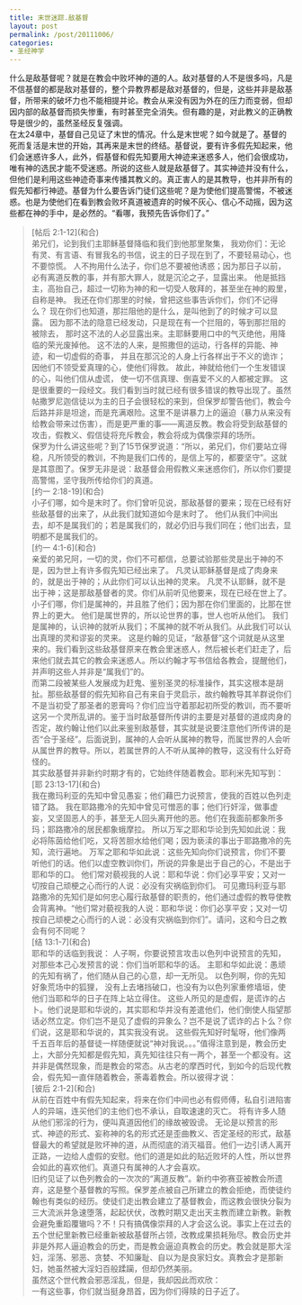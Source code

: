 ```yaml
---
title: 末世迷踪.敌基督
layout: post
permalink: /post/20111006/
categories:
- 圣经神学
---
```


什么是敌基督呢？就是在教会中败坏神的道的人。敌对基督的人不是很多吗，凡是不信基督的都是敌对基督的，整个异教界都是敌对基督的，但是，这些并非是敌基督，所带来的破坏力也不能相提并论。教会从来没有因为外在的压力而变弱，但却因内部的敌基督而损失惨重，有时甚至完全消失。但有趣的是，对此教义的正确教导是很少的，虽然圣经反复强调。  
在太24章中，基督自己见证了末世的情况。什么是末世呢？如今就是了。基督的死而复活是末世的开始，其再来是末世的终结。基督说，要有许多假先知起来，他们会迷惑许多人，此外，假基督和假先知要用大神迹来迷惑多人，他们会很成功，唯有神的选民才能不受迷惑。所说的这些人就是敌基督了。其实神迹并没有什么，但他们是利用这些神迹奇事来传播其教义的。真正害人的是其教导，也并非所有的假先知都行神迹。基督为什么要告诉门徒们这些呢？是为使他们提高警惕，不被迷惑。也是为使他们在看到教会败坏真道被遗弃的时候不灰心、信心不动摇，因为这些都在神的手中，是必然的。“看哪，我预先告诉你们了。”  
  
> \[帖后 2:1-12\](和合)  
> 弟兄们，论到我们主耶稣基督降临和我们到他那里聚集， 我劝你们：无论有灵、有言语、有冒我名的书信，说主的日子现在到了，不要轻易动心，也不要惊慌。 人不拘用什么法子，你们总不要被他诱惑；因为那日子以前，必有离道反教的事，并有那大罪人，就是沉沦之子，显露出来。 他是抵挡主，高抬自己，超过一切称为神的和一切受人敬拜的，甚至坐在神的殿里，自称是神。 我还在你们那里的时候，曾把这些事告诉你们，你们不记得么？ 现在你们也知道，那拦阻他的是什么，是叫他到了的时候才可以显露。 因为那不法的隐意已经发动，只是现在有一个拦阻的，等到那拦阻的被除去， 那时这不法的人必显露出来。主耶稣要用口中的气灭绝他，用降临的荣光废掉他。 这不法的人来，是照撒但的运动，行各样的异能、神迹，和一切虚假的奇事， 并且在那沉沦的人身上行各样出于不义的诡诈；因他们不领受爱真理的心，使他们得救。 故此，神就给他们一个生发错误的心，叫他们信从虚谎， 使一切不信真理、倒喜爱不义的人都被定罪。 
这是很重要的一段经文。我们看到当时就已经有很多错误的教导出现了。虽然帖撒罗尼迦信徒以为主的日子会很轻松的来到，但保罗却警告他们，教会今后路并非是坦途，而是充满艰险。这里不是讲暴力上的逼迫（暴力从来没有给教会带来过伤害），而是更严重的事——离道反教。教会将受到敌基督的攻击，假教义、假信徒将充斥教会，教会将成为偶像崇拜的场所。  
保罗为什么讲这些呢？到了15节保罗说道：“所以，弟兄们，你们要站立得稳，凡所领受的教训，不拘是我们口传的，是信上写的，都要坚守”。这就是其意图了。保罗无非是说：敌基督会用假教义来迷惑你们，所以你们要提高警惕，坚守我所传给你们的真道。  
> \[约一 2:18-19\](和合)  
> 小子们哪，如今是末时了。你们曾听见说，那敌基督的要来；现在已经有好些敌基督的出来了，从此我们就知道如今是末时了。 他们从我们中间出去，却不是属我们的；若是属我们的，就必仍旧与我们同在；他们出去，显明都不是属我们的。   
> \[约一 4:1-6\](和合)  
> 亲爱的弟兄阿，一切的灵，你们不可都信，总要试验那些灵是出于神的不是，因为世上有许多假先知已经出来了。 凡灵认耶稣基督是成了肉身来的，就是出于神的；从此你们可以认出神的灵来。 凡灵不认耶稣，就不是出于神；这是那敌基督者的灵。你们从前听见他要来，现在已经在世上了。 小子们哪，你们是属神的，并且胜了他们；因为那在你们里面的，比那在世界上的更大。 他们是属世界的，所以论世界的事，世人也听从他们。 我们是属神的，认识神的就听从我们；不属神的就不听从我们。从此我们可以认出真理的灵和谬妄的灵来。 
这是约翰的见证，“敌基督”这个词就是从这里来的。我们看到这些敌基督原来在教会里迷惑人，然后被长老们赶走了，后来他们就去其它的教会来迷惑人。所以约翰才写书信给各教会，提醒他们，并声明这些人并非是“属我们”的。  
而第二段被某些人发展成为赶鬼、鉴别圣灵的标准操作，其实这根本是胡扯。那些敌基督的假先知称自己有来自于灵启示，故约翰教导其羊群说你们不是当初受了那圣者的恩膏吗？你们应当守着那起初所受的教训，而不要听这另一个灵所乱讲的。鉴于当时敌基督所传讲的主要是对基督的道成肉身的否定，故约翰让他们以此来鉴别敌基督，其实就是说要注意他们所传讲的是否“合于圣经”。后面说到，属神的人会听从属神的教导，而属世界的人会听从属世界的教导。所以，若属世界的人不听从属神的教导，这没有什么好奇怪的。  
其实敌基督并非新约时期才有的，它始终伴随着教会。耶利米先知写到：  
> \[耶 23:13-17\](和合)  
> 我在撒玛利亚的先知中曾见愚妄；他们藉巴力说预言，使我的百姓以色列走错了路。 我在耶路撒冷的先知中曾见可憎恶的事；他们行奸淫，做事虚妄，又坚固恶人的手，甚至无人回头离开他的恶。他们在我面前都象所多玛；耶路撒冷的居民都象蛾摩拉。 所以万军之耶和华论到先知如此说：我必将陈茵给他们吃，又将苦胆水给他们喝；因为亵渎的事出于耶路撒冷的先知，流行遍地。 万军之耶和华如此说：这些先知向你们说预言，你们不要听他们的话。他们以虚空教训你们，所说的异象是出于自己的心，不是出于耶和华的口。 他们常对藐视我的人说：耶和华说：你们必享平安；又对一切按自己顽梗之心而行的人说：必没有灾祸临到你们。
可见撒玛利亚与耶路撒冷的先知们是如何忠心履行敌基督的职责的，他们通过虚假的教导使教会背离神。“他们常对藐视我的人说：耶和华说：你们必享平安；又对一切按自己顽梗之心而行的人说：必没有灾祸临到你们”。请问，这和今日之教会有何不同呢？  
> \[结 13:1-7\](和合)  
> 耶和华的话临到我说： 人子啊，你要说预言攻击以色列中说预言的先知，对那些本己心发预言的说：你们当听耶和华的话。 主耶和华如此说：愚顽的先知有祸了，他们随从自己的心意，却一无所见。 以色列啊，你的先知好象荒场中的狐狸， 没有上去堵挡破口，也没有为以色列家重修墙垣，使他们当耶和华的日子在阵上站立得住。 这些人所见的是虚假，是谎诈的占卜。他们说是耶和华说的，其实耶和华并没有差遣他们，他们倒使人指望那话必然立定。你们岂不是见了虚假的异象么？岂不是说了谎诈的占卜么？你们说，这是耶和华说的，其实我没有说。 
这些假先知好时髦呀，他们像两千五百年后的基督徒一样随便就说“神对我说。。。”值得注意到是，教会历史上，大部分先知都是假先知，真先知往往只有一两个，甚至一个都没有。这并非是偶然现象，而是教会的常态。从古老的摩西时代，到如今的后现代教会，假先知一直伴随着教会，荼毒着教会。所以彼得才说：  
> \[彼后 2:1-2\](和合)  
> 从前在百姓中有假先知起来，将来在你们中间也必有假师傅，私自引进陷害人的异端，连买他们的主他们也不承认，自取速速的灭亡。 将有许多人随从他们邪淫的行为，便叫真道因他们的缘故被毁谤。
无论是以预言的形式、神迹的形式、妄称神的名的形式还是歪曲教义、否定圣经的形式，敌基督最大的希望就是败坏神的道，从而彻底的消灭福音。他们一边引诱人离开正路，一边给人虚假的安慰。他们的道是如此的贴近败坏的人性，所以世界会如此的喜欢他们。真道只有属神的人才会喜欢。  
旧约见证了以色列教会的一次次的“离道反教”。新约中弥赛亚被教会所遗弃，这是整个基督教的写照。保罗差点被自己所建立的教会拒绝，而使徒约翰也有类似的经历。使徒们走出教会建立了基督教会，而这教会很快分裂为三大流派并急速堕落，起起伏伏，改教时期又走出天主教而建立新教。新教会避免重蹈覆辙吗？不！只有搞偶像崇拜的人才会这么说。事实上在过去的五个世纪里新教已经重新被敌基督所占领，改教成果损耗殆尽。教会历史并非是外邦人逼迫教会的历史，而是教会逼迫真教会的历史。教会就是那大淫妇，淫荡、邪恶、贪婪、不知廉耻、自以为是良家妇女。真教会才是那新妇，她虽然被大淫妇百般蹂躏，但却仍然美丽。  
虽然这个世代教会邪恶淫乱，但是，我却因此而欢欣：  
一有这些事，你们就当挺身昂首，因为你们得赎的日子近了。
